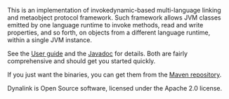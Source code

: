 This is an implementation of invokedynamic-based multi-language linking and
metaobject protocol framework. Such framework allows JVM classes emitted by
one language runtime to invoke methods, read and write properties, and so
forth, on objects from a different language runtime, within a single JVM
instance.

See the [User guide](https://github.com/szegedi/dynalink/wiki) and the
[Javadoc](http://szegedi.github.com/dynalink/javadoc/index.html) for details.
Both are fairly comprehensive and should get you started quickly.

If you just want the binaries, you can get them from the 
[Maven repository](http://search.maven.org/#browse%7C-362742625).

Dynalink is Open Source software, licensed under the Apache 2.0 license.